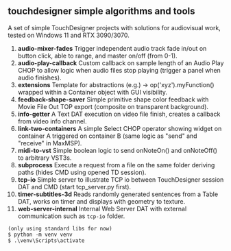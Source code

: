 ## touchdesigner simple algorithms and tools

A set of simple TouchDesigner projects with solutions for audiovisual work, tested on Windows 11 and RTX 3090/3070.


1)  **audio-mixer-fades**
    Trigger independent audio track fade in/out on button click, able to range, and master on/off (from 0-1).
2)  **audio-play-callback**
    Custom callback on sample length of an Audio Play CHOP to allow logic when audio files stop playing (trigger a panel when audio finishes).
3) **extensions**
    Template for abstractions (e.g.) -> op('xyz').myFunction() wrapped within a Container object with GUI visibility.
4) **feedback-shape-saver**
    Simple primitive shape color feedback with Movie File Out TOP export (composite on transparent background).
5) **info-getter**
    A Text DAT execution on video file finish, creates a callback from video info channel.
6) **link-two-containers**
    A simple Select CHOP operator showing widget on container A triggered on container B (same logic as "send" and "receive" in MaxMSP).
7) **midi-to-vst**
    Simple boolean logic to send onNoteOn() and onNoteOff() to arbitrary VST3s.
8) **subprocess**
    Execute a request from a file on the same folder deriving paths (hides CMD using opened TD session).
9) **tcp-io**
    Simple server to illustrate TCP io between TouchDesigner session DAT and CMD (start tcp_server.py first).
10) **timer-subtitles-3d**
    Reads randomly generated sentences from a Table DAT, works on timer and displays with geometry to texture.
11) **web-server-internal**
    Internal Web Server DAT with external communication such as `tcp-io` folder.

```
(only using standard libs for now)
$ python -m venv venv
$ .\venv\Scripts\activate
```

